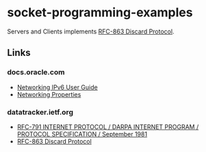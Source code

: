 # socket-programming-examples

Servers and Clients implements [RFC-863 Discard Protocol][RFC-863].


## Links

### docs.oracle.com

* [Networking IPv6 User Guide](https://docs.oracle.com/javase/8/docs/technotes/guides/net/ipv6_guide/)
* [Networking Properties](https://docs.oracle.com/en/java/javase/21/docs/api/java.base/java/net/doc-files/net-properties.html)

### datatracker.ietf.org
 
* [RFC-791  INTERNET PROTOCOL / DARPA INTERNET PROGRAM / PROTOCOL SPECIFICATION / September 1981][RFC-791]
* [RFC-863 Discard Protocol][RFC-863]

[RFC-791]: https://datatracker.ietf.org/doc/html/rfc791
[RFC-863]: https://datatracker.ietf.org/doc/html/rfc863
